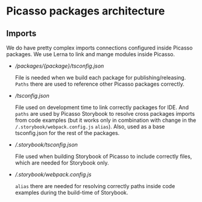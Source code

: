# Picasso packages architecture

## Imports

We do have pretty complex imports connections configured inside Picasso packages. We use Lerna to link and mange modules inside Picasso.

- */packages/{package}/tsconfig.json*

  File is needed when we build each package for publishing/releasing. `Paths` there are used to reference other Picasso packages correctly.

- */tsconfig.json*

  File used on development time to link correctly packages for IDE. And `paths` are used by Picasso Storybook to resolve cross packages imports from code examples (but it works only in combination with change in the `/.storybook/webpack.config.js` `alias`). Also, used as a base tsconfig.json for the rest of the packages.

- */.storybook/tsconfig.json*

  File used when building Storybook of Picasso to include correctly files, which are needed for Storybook only.

- */.storybook/webpack.config.js*

  `alias` there are needed for resolving correctly paths inside code examples during the build-time of Storybook.
